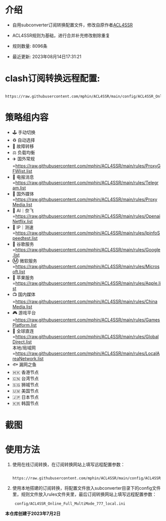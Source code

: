 # 介绍
* 自用subconverter订阅转换配置文件，修改自原作者[ACL4SSR](https://github.com/ACL4SSR/ACL4SSR/)  
* ACL4SSR规则为基础，进行合并补充修改剔除重复  
        
* 规则数量: 8096条
* 最近更新: 2023年08月14日17:31:21
# clash订阅转换远程配置:
        https://raw.githubusercontent.com/mphin/ACL4SSR/main/config/ACL4SSR_Online_Full_MultiMode_777.ini
# 策略组内容
* 🕹 手动切换
* ♻️ 自动选择
* 🚧 故障转移
* ⚖️ 负载均衡
* ✈️ 国外常规=https://raw.githubusercontent.com/mphin/ACL4SSR/main/rules/ProxyGFWlist.list
* 📲 电报消息=https://raw.githubusercontent.com/mphin/ACL4SSR/main/rules/Telegram.list
* 🎥 国外媒体=https://raw.githubusercontent.com/mphin/ACL4SSR/main/rules/ProxyMedia.list
* 🤖 AI｜奈飞=https://raw.githubusercontent.com/mphin/ACL4SSR/main/rules/OpenaiNetflix.list
* 📡 IP｜测速=https://raw.githubusercontent.com/mphin/ACL4SSR/main/rules/IpinfoSpeedtest.list
* 📢 谷歌服务=https://raw.githubusercontent.com/mphin/ACL4SSR/main/rules/Google.list
* Ⓜ️ 微软服务=https://raw.githubusercontent.com/mphin/ACL4SSR/main/rules/Microsoft.list
* 🍎 苹果服务=https://raw.githubusercontent.com/mphin/ACL4SSR/main/rules/Apple.list
* 📺 国内媒体=https://raw.githubusercontent.com/mphin/ACL4SSR/main/rules/ChinaMedia.list
* 🎮 游戏平台=https://raw.githubusercontent.com/mphin/ACL4SSR/main/rules/GamesPlatform.list
* 🎯 全球直连=https://raw.githubusercontent.com/mphin/ACL4SSR/main/rules/GlobalDirect.list                
  本地/局域网=https://raw.githubusercontent.com/mphin/ACL4SSR/main/rules/LocalAreaNetwork.list
* 🐟 漏网之鱼
* 🇭🇰 香港节点
* 🇨🇳 台湾节点
* 🇸🇬 狮城节点
* 🇺🇲 美国节点
* 🇯🇵 日本节点
* 🇰🇷 韩国节点
  
# 截图

# 使用方法
1. 使用在线订阅转换，在订阅转换网站上填写远程配置参数：
   
        https://raw.githubusercontent.com/mphin/ACL4SSR/main/config/ACL4SSR_Online_Full_MultiMode_777.ini
1. 使用本地搭建的订阅转换，将配置文件放入subconverter目录下的config文件里，规则文件放入rules文件夹里，最后订阅转换网站上填写远程配置参数：
 
        config/ACL4SSR_Online_Full_MultiMode_777_local.ini
    




        
**本仓库创建于2023年7月2日**
